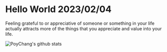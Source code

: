 # Hello World 2023/02/04

Feeling grateful to or appreciative of someone or something in your life actually attracts more of the things that you appreciate and value into your life.

![PoyChang's github stats](https://github-readme-stats.vercel.app/api?username=poychang&show_icons=true&theme=dracula)
